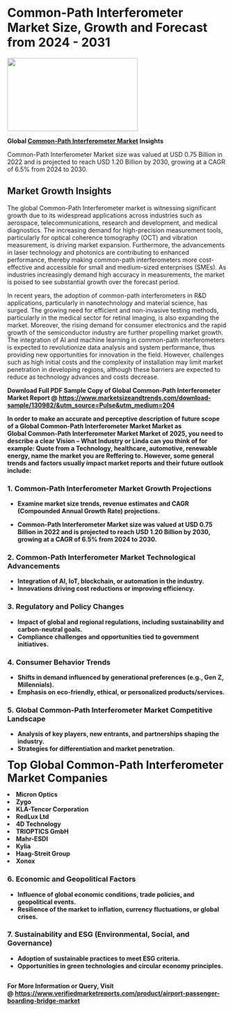 <H1>Common-Path Interferometer Market Size, Growth and Forecast from 2024 - 2031</H1><img class="aligncenter size-medium wp-image-584254" src="https://thirdeyenews.in/wp-content/uploads/2024/09/Global-Market-Research-300x168.jpeg" alt="" width="300" height="168" /><p><strong>Global&nbsp;<a href="https://www.marketsizeandtrends.com/download-sample/130982/&amp;utm_source=Pulse&amp;utm_medium=204">Common-Path Interferometer Market</a> Insights</strong></p><p>Common-Path Interferometer Market size was valued at USD 0.75 Billion in 2022 and is projected to reach USD 1.20 Billion by 2030, growing at a CAGR of 6.5% from 2024 to 2030.</p><p><h2>Market Growth Insights</h2> <p>The global Common-Path Interferometer market is witnessing significant growth due to its widespread applications across industries such as aerospace, telecommunications, research and development, and medical diagnostics. The increasing demand for high-precision measurement tools, particularly for optical coherence tomography (OCT) and vibration measurement, is driving market expansion. Furthermore, the advancements in laser technology and photonics are contributing to enhanced performance, thereby making common-path interferometers more cost-effective and accessible for small and medium-sized enterprises (SMEs). As industries increasingly demand high accuracy in measurements, the market is poised to see substantial growth over the forecast period.</p> <p><strong></strong></p> <p>In recent years, the adoption of common-path interferometers in R&D applications, particularly in nanotechnology and material science, has surged. The growing need for efficient and non-invasive testing methods, particularly in the medical sector for retinal imaging, is also expanding the market. Moreover, the rising demand for consumer electronics and the rapid growth of the semiconductor industry are further propelling market growth. The integration of AI and machine learning in common-path interferometers is expected to revolutionize data analysis and system performance, thus providing new opportunities for innovation in the field. However, challenges such as high initial costs and the complexity of installation may limit market penetration in developing regions, although these barriers are expected to reduce as technology advances and costs decrease. <p><strong></p><p><span class=""><strong>Download Full PDF Sample Copy of Global Common-Path Interferometer Market Report</strong> @ <a href="https://www.marketsizeandtrends.com/download-sample/130982/&amp;utm_source=Pulse&amp;utm_medium=204" target="_blank">https://www.marketsizeandtrends.com/download-sample/130982/&amp;utm_source=Pulse&amp;utm_medium=204</a></span></p><p>In order to make an accurate and perceptive description of future scope of a Global&nbsp;Common-Path Interferometer Market Market as Global&nbsp;Common-Path Interferometer Market Market of 2025, you need to describe a clear Vision &ndash; What Industry or Linda can you think of for example: Quote from a Technology, healthcare, automotive, renewable energy, name the market you are Reffering to. However, some general trends and factors usually impact market reports and their future outlook include:</p><h3>1.&nbsp;<strong>Common-Path Interferometer Market Growth Projections</strong></h3><ul><li>Examine market size trends, revenue estimates and CAGR (Compounded Annual Growth Rate) projections.</li><li><p>Common-Path Interferometer Market size was valued at USD 0.75 Billion in 2022 and is projected to reach USD 1.20 Billion by 2030, growing at a CAGR of 6.5% from 2024 to 2030.</p></li></ul><h3>2.&nbsp;<strong>Common-Path Interferometer Market Technological Advancements</strong></h3><ul><li>Integration of AI, IoT, blockchain, or automation in the industry.</li><li>Innovations driving cost reductions or improving efficiency.</li></ul><h3>3.&nbsp;<strong>Regulatory and Policy Changes</strong></h3><ul><li>Impact of global and regional regulations, including sustainability and carbon-neutral goals.</li><li>Compliance challenges and opportunities tied to government initiatives.</li></ul><h3>4.&nbsp;<strong>Consumer Behavior Trends</strong></h3><ul><li>Shifts in demand influenced by generational preferences (e.g., Gen Z, Millennials).</li><li>Emphasis on eco-friendly, ethical, or personalized products/services.</li></ul><h3>5.&nbsp;<strong>Global Common-Path Interferometer Market Competitive Landscape</strong></h3><ul><li>Analysis of key players, new entrants, and partnerships shaping the industry.</li><li>Strategies for differentiation and market penetration.</li></ul><p data-pm-slice="1 1 []"><span style="color: inherit; font-family: inherit; font-size: 25px;">Top Global Common-Path Interferometer Market Companies</span></p><div class="" data-test-id=""><p><li>Micron Optics</li><li> Zygo</li><li> KLA-Tencor Corporation</li><li> RedLux Ltd</li><li> 4D Technology</li><li> TRIOPTICS GmbH</li><li> Mahr-ESDI</li><li> Kylia</li><li> Haag-Streit Group</li><li> Xonox</li></p></div><h3>6.&nbsp;<strong>Economic and Geopolitical Factors</strong></h3><ul><li>Influence of global economic conditions, trade policies, and geopolitical events.</li><li>Resilience of the market to inflation, currency fluctuations, or global crises.</li></ul><h3>7.&nbsp;<strong>Sustainability and ESG (Environmental, Social, and Governance)</strong></h3><ul><li>Adoption of sustainable practices to meet ESG criteria.</li><li>Opportunities in green technologies and circular economy principles.</li></ul><h2><strong style="font-size: 14px;">For More Information or Query, Visit @&nbsp;</strong><a style="background-color: #ffffff; font-size: 14px;" href="https://www.marketsizeandtrends.com/report/common-path-interferometer-market/" target="_blank">https://www.verifiedmarketreports.com/product/airport-passenger-boarding-bridge-market</a></h2>
